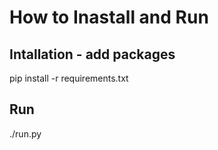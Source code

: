 # How to Inastall and Run 

## Intallation - add packages
pip install -r requirements.txt

## Run
./run.py
